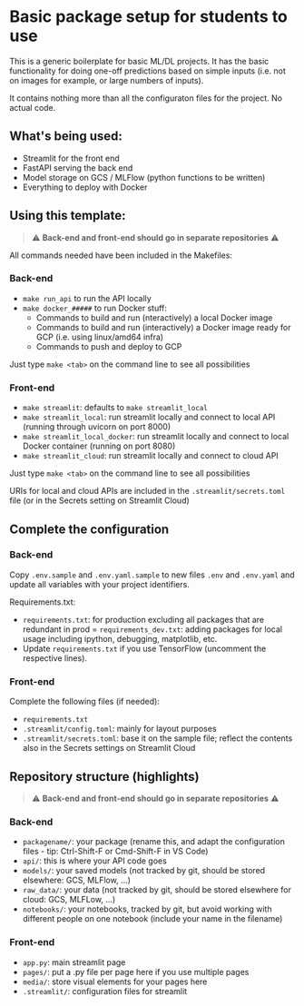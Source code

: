 # Basic package setup for students to use

This is a generic boilerplate for basic ML/DL projects.
It has the basic functionality for doing one-off predictions based on simple inputs (i.e. not on images for example, or large numbers of inputs).

It contains nothing more than all the configuraton files for the project. No actual code.

## What's being used:
- Streamlit for the front end
- FastAPI serving the back end
- Model storage on GCS / MLFlow (python functions to be written)
- Everything to deploy with Docker

## Using this template:

> :warning: **Back-end and front-end should go in separate repositories** :warning:

All commands needed have been included in the Makefiles:

### Back-end

- `make run_api` to run the API locally
- `make docker_#####` to run Docker stuff:
  - Commands to build and run (nteractively) a local Docker image
  - Commands to build and run (interactively) a Docker image ready for GCP (i.e. using linux/amd64 infra)
  - Commands to push and deploy to GCP

Just type `make <tab>` on the command line to see all possibilities

### Front-end
- `make streamlit`: defaults to `make streamlit_local`
- `make streamlit_local`: run streamlit locally and connect to local API (running through uvicorn on port 8000)
- `make streamlit_local_docker`: run streamlit locally and connect to local Docker container (running on port 8080)
- `make streamlit_cloud`: run streamlit locally and connect to cloud API

Just type `make <tab>` on the command line to see all possibilities

URIs for local and cloud APIs are included in the `.streamlit/secrets.toml` file (or in the Secrets setting on Streamlit Cloud)


## Complete the configuration

### Back-end

Copy `.env.sample` and `.env.yaml.sample` to new files `.env` and `.env.yaml` and update all variables with your project identifiers.

Requirements.txt:
- `requirements.txt`: for production excluding all packages that are redundant in prod
= `requirements_dev.txt`: adding packages for local usage including ipython, debugging, matplotlib, etc.
- Update `requirements.txt` if you use TensorFlow (uncomment the respective lines).

### Front-end

Complete the following files (if needed):
- `requirements.txt`
- `.streamlit/config.toml`: mainly for layout purposes
- `.streamlit/secrets.toml`: base it on the sample file; reflect the contents also in the Secrets settings on Streamlit Cloud

## Repository structure (highlights)

> :warning: **Back-end and front-end should go in separate repositories** :warning:

### Back-end

- `packagename/`: your package (rename this, and adapt the configuration files - tip: Ctrl-Shift-F or Cmd-Shift-F in VS Code)
- `api/`: this is where your API code goes
- `models/`: your saved models (not tracked by git, should be stored elsewhere: GCS, MLFlow, ...)
- `raw_data/`: your data (not tracked by git, should be stored elsewhere for cloud: GCS, MLFLow, ...)
- `notebooks/`: your notebooks, tracked by git, but avoid working with different people on one notebook (include your name in the filename)

### Front-end

- `app.py`: main streamlit page
- `pages/`: put a .py file per page here if you use multiple pages
- `media/`: store visual elements for your pages here
- `.streamlit/`: configuration files for streamlit
